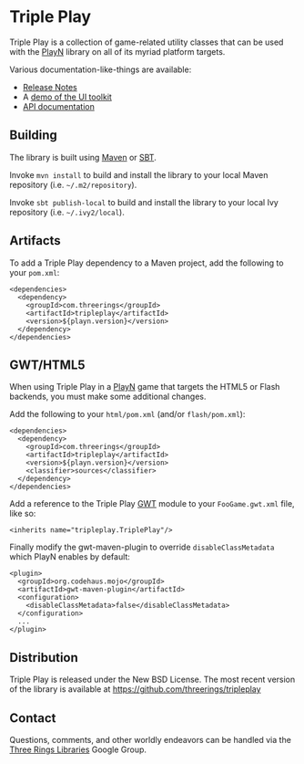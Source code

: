 Triple Play
===========

Triple Play is a collection of game-related utility classes that can be used with the [PlayN]
library on all of its myriad platform targets.

Various documentation-like-things are available:
* [Release Notes]
* A [demo of the UI toolkit]
* [API documentation]

Building
--------

The library is built using [Maven] or [SBT].

Invoke `mvn install` to build and install the library to your local Maven repository (i.e.
`~/.m2/repository`).

Invoke `sbt publish-local` to build and install the library to your local Ivy repository (i.e.
`~/.ivy2/local`).

Artifacts
---------

To add a Triple Play dependency to a Maven project, add the following to your `pom.xml`:

    <dependencies>
      <dependency>
        <groupId>com.threerings</groupId>
        <artifactId>tripleplay</artifactId>
        <version>${playn.version}</version>
      </dependency>
    </dependencies>

GWT/HTML5
---------

When using Triple Play in a [PlayN] game that targets the HTML5 or Flash backends, you must make
some additional changes.

Add the following to your `html/pom.xml` (and/or `flash/pom.xml`):

    <dependencies>
      <dependency>
        <groupId>com.threerings</groupId>
        <artifactId>tripleplay</artifactId>
        <version>${playn.version}</version>
        <classifier>sources</classifier>
      </dependency>
    </dependencies>

Add a reference to the Triple Play [GWT] module to your `FooGame.gwt.xml` file, like so:

    <inherits name="tripleplay.TriplePlay"/>

Finally modify the gwt-maven-plugin to override `disableClassMetadata` which PlayN enables by
default:

    <plugin>
      <groupId>org.codehaus.mojo</groupId>
      <artifactId>gwt-maven-plugin</artifactId>
      <configuration>
        <disableClassMetadata>false</disableClassMetadata>
      </configuration>
      ...
    </plugin>

Distribution
------------

Triple Play is released under the New BSD License. The most recent version of the library is
available at https://github.com/threerings/tripleplay

Contact
-------

Questions, comments, and other worldly endeavors can be handled via the
[Three Rings Libraries](http://groups.google.com/group/ooo-libs) Google Group.

[API documentation]: http://threerings.github.com/tripleplay/apidocs/overview-summary.html
[GWT]: http://code.google.com/webtoolkit/
[Maven]: http://maven.apache.org/
[PlayN]: http://code.google.com/p/playn
[Release Notes]: https://github.com/threerings/tripleplay/wiki/ReleaseNotes
[SBT]: http://github.com/harrah/xsbt/wiki/Setup
[demo of the UI toolkit]: http://tripleplay-ui-demo.appspot.com/
